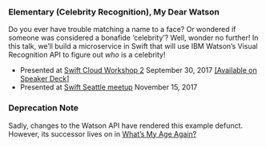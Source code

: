### Elementary (Celebrity Recognition), My Dear Watson

Do you ever have trouble matching a name to a face? Or wondered if someone was considered a bonafide ‘celebrity’? Well, wonder no further! In this talk, we’ll build a microservice in Swift that will use IBM Watson’s Visual Recognition API to figure out *who* is a celebrity!

- Presented at [Swift Cloud Workshop 2](https://www.swiftcloudwork.shop/speakers) September 30, 2017 [[Available on Speaker Deck]](https://speakerdeck.com/devwiththehair/elementary-celebrity-recognition-my-dear-watson)
- Presented at [Swift Seattle meetup](https://www.meetup.com/SwiftSeattle/events/244524995/) November 15, 2017

### Deprecation Note

Sadly, changes to the Watson API have rendered this example defunct. However, its successor lives on in [What’s My Age Again?](https://github.com/DevWithTheHair/Conference-Talks/tree/master/Whats-My-Age-Again)

